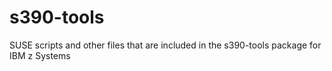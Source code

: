 # s390-tools
SUSE scripts and other files that are included in the s390-tools package for IBM z Systems
